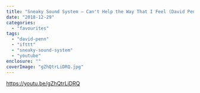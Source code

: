 ```yaml
---
title: "Sneaky Sound System – Can't Help the Way That I Feel (David Penn Remix - Radio Edit)"
date: "2018-12-29"
categories: 
  - "favourites"
tags: 
  - "david-penn"
  - "ifttt"
  - "sneaky-sound-system"
  - "youtube"
enclosure: ""
coverImage: "gZhQtrLiDRQ.jpg"
---
```


https://youtu.be/gZhQtrLiDRQ
